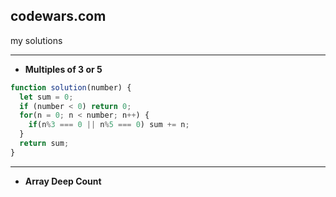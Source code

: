 ## codewars.com
my solutions

---

+ **Multiples of 3 or 5**

```javascript
function solution(number) {
  let sum = 0;
  if (number < 0) return 0;
  for(n = 0; n < number; n++) {
    if(n%3 === 0 || n%5 === 0) sum += n;
  }
  return sum;
}
```

---
+ **Array Deep Count**
